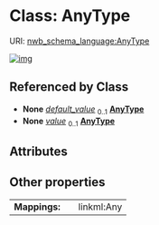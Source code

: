
# Class: AnyType




URI: [nwb_schema_language:AnyType](https://w3id.org/p2p_ld/nwb-schema-language/AnyType)


[![img](https://yuml.me/diagram/nofunky;dir:TB/class/[Attribute]++-%20default_value%200..1>[AnyType],[Dataset]++-%20default_value%200..1>[AnyType],[Attribute]++-%20value%200..1>[AnyType],[Dataset]++-%20value%200..1>[AnyType],[Dataset],[Attribute])](https://yuml.me/diagram/nofunky;dir:TB/class/[Attribute]++-%20default_value%200..1>[AnyType],[Dataset]++-%20default_value%200..1>[AnyType],[Attribute]++-%20value%200..1>[AnyType],[Dataset]++-%20value%200..1>[AnyType],[Dataset],[Attribute])

## Referenced by Class

 *  **None** *[default_value](default_value.md)*  <sub>0..1</sub>  **[AnyType](AnyType.md)**
 *  **None** *[value](value.md)*  <sub>0..1</sub>  **[AnyType](AnyType.md)**

## Attributes


## Other properties

|  |  |  |
| --- | --- | --- |
| **Mappings:** | | linkml:Any |

